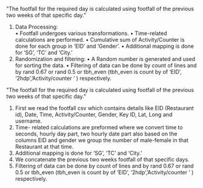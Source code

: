 "The footfall for the required day is calculated using footfall of the previous two weeks of that specific day." 

1.	Data Processing:  
•	Footfall undergoes various transformations. 
•	Time-related calculations are performed.
•	Cumulative sum of Activity/Counter is done for each group in ‘EID’ and ‘Gender’. 
•	Additional mapping is done for ‘SG’, ‘TC’ and ‘City.’
2.	Randomization and filtering:
•	A Random number is generated and used for sorting the data.
•	Filtering of data can be done by count of lines and by rand 0.67 or rand 0.5 or tbh_even (tbh_even is count  by of ‘EID’, ‘2hdp’,’Activity/counter ’ ) respectively. 

"The footfall for the required day is calculated using footfall of the previous two weeks of that specific day." 
1.	First we read the footfall csv which contains details like EID (Restaurant id), Date, Time, Activity/Counter, Gender, Key ID, Lat, Long and username.
2.	Time- related calculations are preformed where we convert time to seconds, hourly day part, two hourly date part also based on the columns EID and gender we group the number of male-female in that Restaurant at that time.
3.	Additional mapping is done for ‘SG’, ‘TC’ and ‘City.’
4.	We concatenate the previous two weeks footfall of that specific days.
6.	Filtering of data can be done by count of lines and by rand 0.67 or rand 0.5 or tbh_even (tbh_even is count  by of ‘EID’, ‘2hdp’,’Activity/counter ’ ) respectively. 


